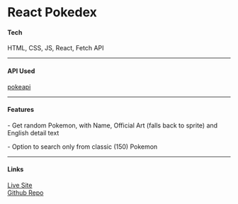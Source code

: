 # React Pokedex

<h4>Tech</h4>
<p>HTML, CSS, JS, React, Fetch API</p>
<hr />
<h4>API Used</h4>
<p>
  <a href="https://pokeapi.co/" target="_blank">
      pokeapi
  </a>
</p>
<hr />
<h4>Features</h4>
<p>- Get random Pokemon, with Name, Official Art (falls back to sprite) and English detail text</p>
<p>- Option to search only from classic (150) Pokemon</p>
<hr />
<h4>Links</h4>
<a href="https://paulb-h.github.io/reactpokedex/" target="_blank">
	Live Site
</a>
<br>
<a href="https://github.com/PaulB-H/reactpokedex" target="_blank">
	Github Repo
</a>
